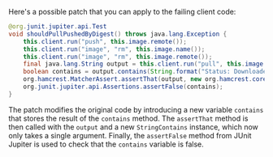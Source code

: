 Here's a possible patch that you can apply to the failing client code:

```java
@org.junit.jupiter.api.Test
void shouldPullPushedByDigest() throws java.lang.Exception {
    this.client.run("push", this.image.remote());
    this.client.run("image", "rm", this.image.name());
    this.client.run("image", "rm", this.image.remote());
    final java.lang.String output = this.client.run("pull", this.image.remoteByDigest());
    boolean contains = output.contains(String.format("Status: Downloaded newer image for %s", this.image.remoteByDigest()));
    org.hamcrest.MatcherAssert.assertThat(output, new org.hamcrest.core.StringContains("Status: Downloaded newer image for " + this.image.remoteByDigest()));
    org.junit.jupiter.api.Assertions.assertFalse(contains);
}
```

The patch modifies the original code by introducing a new variable `contains` that stores the result of the `contains` method. The `assertThat` method is then called with the `output` and a new `StringContains` instance, which now only takes a single argument. Finally, the `assertFalse` method from JUnit Jupiter is used to check that the `contains` variable is false.